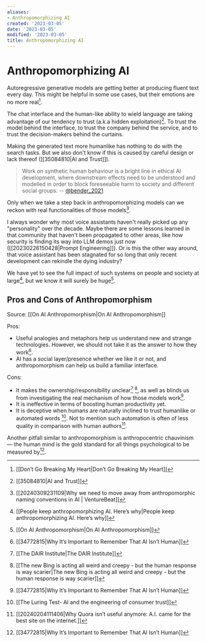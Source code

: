```yaml
---
aliases:
- Anthropomorphizing AI
created: '2023-03-05'
date: '2023-03-05'
modified: '2023-03-05'
title: Anthropomorphizing AI
---
```


# Anthropomorphizing AI

Autoregressive generative models are getting better at producing fluent text every day. This might be helpful in some use cases, but their emotions are no more real[^1].

The chat interface and the human-like ability to wield language are taking advantage of our tendency to trust (a.k.a hidden exploitation)[^2]. To trust the model behind the interface, to trust the company behind the service, and to trust the decision-makers behind the curtains.

Making the generated text more humanlike has nothing to do with the search tasks. But we also don't know if this is caused by careful design or lack thereof ([[35084810|AI and Trust]]).

> Work on synthetic human behaviour is a bright line in ethical AI development, where downstream effects need to be understood and modelled in order to block foreseeable harm to society and different social groups.
> -- [@bender_2021](https://doi.org/10.1145/3442188.3445922)

Only when we take a step back in anthropomorphizing models can we reckon with real functionalities of those models[^10].

I always wonder why most voice assistants haven't really picked up any "personality" over the decade. Maybe there are some lessons learned in that community that haven't been propagated to other areas, like how security is finding its way into LLM demos just now ([[20230226150428|Prompt Engineering]]). Or is this the other way around, that voice assistant has been stagnated for so long that only recent development can rekindle the dying industry?

We have yet to see the full impact of such systems on people and society at large[^3], but we know it will surely be huge[^4].

## Pros and Cons of Anthropomorphism

Source: [[On AI Anthropomorphism|On AI Anthropomorphism]]

Pros:
- Useful analogies and metaphors help us understand new and strange technologies. However, we should not take it as the answer to how they work[^5].
- AI has a social layer/presence whether we like it or not, and anthropomorphism can help us build a familiar interface.

Cons:
- It makes the ownership/responsibility unclear[^6] [^7], as well as blinds us from investigating the real mechanism of how those models work[^5].
- It is ineffective in terms of boosting human productivity yet.
- It is deceptive when humans are naturally inclined to trust humanlike or automated words [^8]. Not to mention such automation is often of less quality in comparison with human authors[^9].

Another pitfall similar to anthropomorphism is anthropocentric chauvinism — the human mind is the gold standard for all things psychological to be measured by[^5].

[^1]: [[Don’t Go Breaking My Heart|Don’t Go Breaking My Heart]]
[^2]: [[35084810|AI and Trust]]
[^3]: [[People keep anthropomorphizing AI. Here’s why|People keep anthropomorphizing AI. Here’s why]]
[^4]: [[On AI Anthropomorphism|On AI Anthropomorphism]]
[^5]: [[34772815|Why It’s Important to Remember That AI Isn’t Human]]
[^6]: [[The DAIR Institute|The DAIR Institute]]
[^7]: [[The new Bing is acting all weird and creepy - but the human response is way scarier|The new Bing is acting all weird and creepy - but the human response is way scarier]]
[^8]: [[The Luring Test- AI and the engineering of consumer trust]]
[^9]: [[20240204111406|Why Quora isn’t useful anymore: A.I. came for the best site on the internet.]]
[^10]: [[20240309231109|Why we need to move away from anthropomorphic naming conventions in AI | VentureBeat]]